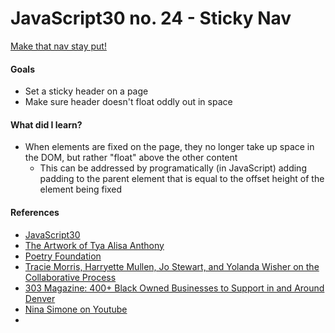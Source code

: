 # JavaScript30 no. 24 - Sticky Nav

[Make that nav stay put!](https://codepen.io/nichelicorn/pen/gOGMgxO)

<!-- *This project requires a local server - download the repo to run locally. 🙃* -->
<!-- *Then, `npm i` in the terminal to install the server.* -->
<!-- *Then, `npm start` to start the server. The terminal will prompt you with the url to access the project in your browser.* -->

#### Goals
* Set a sticky header on a page
* Make sure header doesn't float oddly out in space

#### What did I learn?
* When elements are fixed on the page, they no longer take up space in the DOM, but rather "float" above the other content
  * This can be addressed by programatically (in JavaScript) adding padding to the parent element that is equal to the offset height of the element being fixed

#### References
* [JavaScript30](https://javascript30.com/)
* [The Artwork of Tya Alisa Anthony](http://www.tyaanthony.com/home)
* [Poetry Foundation](https://www.poetryfoundation.org/)
* [Tracie Morris, Harryette Mullen, Jo Stewart, and Yolanda Wisher on the Collaborative Process](https://www.poetryfoundation.org/poetrymagazine/articles/156687/tracie-morris-harryette-mullen-jo-stewart-and-yolanda-wisher-on-the-collaborative-process)
* [303 Magazine: 400+ Black Owned Businesses to Support in and Around Denver](https://303magazine.com/2020/06/black-owned-businesses-denver/)
* [Nina Simone on Youtube](https://www.youtube.com/channel/UCJ-FRbWianyv9q-Ly9whFQQ)
* 
